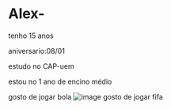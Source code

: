 # Alex-
tenho 15 anos

aniversario:08/01

estudo no CAP-uem

estou no 1 ano de encino médio

gosto de jogar bola
![image](https://github.com/alex1cap/alex-/assets/146108432/0b2be00d-171e-4bb6-8264-2eb4840ea759)
gosto de jogar fifa


